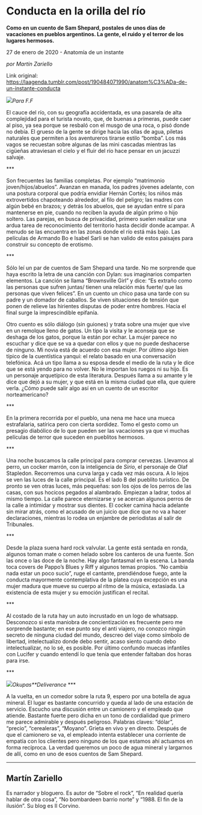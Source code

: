 # Conducta en la orilla del río

**Como en un cuento de Sam Shepard, postales de unos días de vacaciones en pueblos argentinos. La gente, el ruido y el terror de los lugares hermosos.**

27 de enero de 2020 - Anatomía de un instante

_por Martín Zariello_

Link original: https://laagenda.tumblr.com/post/190484071990/anatom%C3%ADa-de-un-instante-conducta

![](https://64.media.tumblr.com/f62406c03276e717ca73485c8c4b8fdd/098a3bbd52f7ec5a-80/s500x750/7c9fbb00364be29f391d645ea734550980dfcd40.jpg)*Para F.F* 

El cauce del
río, con su geografía accidentada, es una pasarela de alta complejidad para el
turista novato, que, de buenas a primeras, puede caer al piso, ya sea porque se
resbaló con el musgo de una roca, o pisó donde no debía. El grueso de la gente
se dirige hacia las ollas de agua, piletas naturales que permiten a los
aventureros tirarse estilo “bomba”. Los más vagos se recuestan sobre algunas de
las mini cascadas mientras las cigüeñas atraviesan el cielo y el fluir del río
hace pensar en un jacuzzi salvaje.   

\*\*\* 

Son
frecuentes las familias completas. Por ejemplo “matrimonio
joven/hijos/abuelos”. Avanzan en manada, los padres jóvenes adelante, con una
postura corporal que podría envidiar Hernán Cortés; los niños más extrovertidos
chapoteando alrededor, al filo del peligro; las madres con algún bebé en
brazos; y detrás los abuelos, que se ayudan entre sí para mantenerse en pie, cuando
no reciben la ayuda de algún primo o hijo soltero. Las parejas, en busca de
privacidad, primero suelen realizar una ardua tarea de reconocimiento del
territorio hasta decidir donde acampar. A menudo se las encuentra en las zonas
donde el río está más bajo. Las películas de Armando Bo e Isabel Sarli se han
valido de estos paisajes para construir su concepto de erotismo. 

\*\*\* 

Sólo leí un
par de cuentos de Sam Shepard una tarde. No me sorprende que haya escrito la
letra de una canción con Dylan: sus imaginarios comparten elementos. La canción
se llama “Brownsville Girl” y dice: “Es extraño como las personas que sufren
juntas/ tienen una relación más fuerte/ que las personas que viven felices”. En
un cuento un chico pasa una tarde con su padre y un domador de caballos. Se
viven situaciones de tensión que ponen de relieve las hirientes disputas de
poder entre hombres. Hacia el final surge la imprescindible epifanía. 

Otro cuento
es sólo diálogo (sin guiones) y trata sobre una mujer que vive en un remolque
lleno de gatos. Un tipo la visita y le aconseja que se deshaga de los gatos,
porque la están por echar. La mujer parece no escuchar y dice que se va a
quedar con ellos y que no puede deshacerse de ninguno. Mi novia está de acuerdo
con esa mujer. Por último algo bien típico de la cuentística yanqui: el relato
basado en una conversación telefónica. Acá un tipo llama a su esposa desde el
medio de la ruta y le dice que se está yendo para no volver. No le importan los
ruegos ni su hijo. Es un personaje arquetípico de esta literatura. Después
llama a su amante y le dice que dejó a su mujer, y que está en la misma ciudad
que ella, que quiere verla. ¿Cómo puede salir algo así en un cuento de un
escritor norteamericano? 

\*\*\* 

En la
primera recorrida por el pueblo, una nena me hace una mueca estrafalaria,
satírica pero con cierta sordidez. Tomo el gesto como un presagio diabólico de
lo que pueden ser las vacaciones ya que vi muchas películas de terror que
suceden en pueblitos hermosos. 

\*\*\* 

Una noche
buscamos la calle principal para comprar cervezas. Llevamos al perro, un cocker
marrón, con la inteligencia de *Sirio*,
el personaje de Olaf Stapledon. Recorremos una curva larga y cada vez más
oscura. A lo lejos se ven las luces de la calle principal. Es el lado B del
pueblito turístico. De pronto se ven otras luces, más pequeñas: son los ojos de
los perros de las casas, con sus hocicos pegados al alambrado. Empiezan a
ladrar, todos al mismo tiempo. La calle parece eternizarse y se acercan algunos
perros de la calle a intimidar y  mostrar
sus dientes. El cocker camina hacia adelante sin mirar atrás, como el acusado
de un juicio que dice que no va a hacer declaraciones, mientras lo rodea un
enjambre de periodistas al salir de Tribunales. 

\*\*\* 

Desde la
plaza suena hard rock valvular. La gente está sentada en ronda, algunos toman
mate o comen helado sobre los canteros de una fuente. Son las once o las doce
de la noche. Hay algo fantasmal en la escena. La banda toca covers de Pappo’s
Blues y Riff y algunos temas propios. “No cambia nada estar un poco sucio”,
ruge el cantante, prendiéndose fuego, ante la conducta mayormente contemplativa
de la platea cuya excepción es una mujer madura que mueve su cuerpo al ritmo de
la música, extasiada. La existencia de esta mujer y su emoción justifican el
recital. 

\*\*\* 

Al costado
de la ruta hay un auto incrustado en un logo de whatsapp. Desconozco si esta
maniobra de concientización es frecuente pero me sorprende bastante; en ese
punto soy el anti viajero, no conozco ningún secreto de ninguna ciudad del mundo,
descreo del viaje como símbolo de libertad, intelectualizo donde debo sentir,
acaso siento cuando debo intelectualizar, no lo sé, es posible. Por último
confundo muecas infantiles con Lucifer y cuando entendí lo que tenía que
entender faltaban dos horas para irse. 

\*\*\* 

![](https://64.media.tumblr.com/f62406c03276e717ca73485c8c4b8fdd/098a3bbd52f7ec5a-80/s500x750/7c9fbb00364be29f391d645ea734550980dfcd40.jpg)*Okupas**Deliverance* \*\*\* 

A la vuelta,
en un comedor sobre la ruta 9, espero por una botella de agua mineral. El lugar
es bastante concurrido y queda al lado de una estación de servicio. Escucho una
discusión entre un camionero y el empleado que atiende. Bastante fuerte pero
dicha en un tono de cordialidad que primero me parece admirable y después
peligroso. Palabras claves: “dólar”, “precio”, “cerealeras”, “Moyano”. Grieta
en vivo y en directo. Después de que el camionero se va, el empleado intenta
establecer una corriente de empatía con los clientes pero ninguno de los que
estamos ahí actuamos en forma recíproca. La verdad queremos un poco de agua
mineral y largarnos de allí, como en uno de esos cuentos de Sam Shepard. 



---

 Martín Zariello
----------------

Es narrador y bloguero. Es autor de “Sobre el rock”, “En realidad quería hablar de otra cosa”, “No bombardeen barrio norte” y “1988. El fin de la ilusión”. Su blog es Il Corvino.

